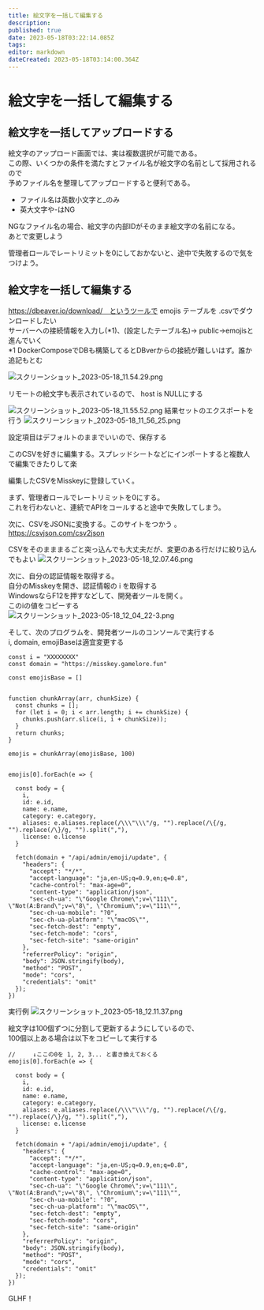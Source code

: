 ```yaml
---
title: 絵文字を一括して編集する
description: 
published: true
date: 2023-05-18T03:22:14.085Z
tags: 
editor: markdown
dateCreated: 2023-05-18T03:14:00.364Z
---
```


# 絵文字を一括して編集する

## 絵文字を一括してアップロードする

絵文字のアップロード画面では、実は複数選択が可能である。  
この際、いくつかの条件を満たすとファイル名が絵文字の名前として採用されるので  
予めファイル名を整理してアップロードすると便利である。

- ファイル名は英数小文字と_のみ
- 英大文字や-はNG

NGなファイル名の場合、絵文字の内部IDがそのまま絵文字の名前になる。  
あとで変更しよう

管理者ロールでレートリミットを0にしておかないと、途中で失敗するので気をつけよう。

## 絵文字を一括して編集する

https://dbeaver.io/download/　というツールで emojis テーブルを .csvでダウンロードしたい  
サーバーへの接続情報を入力し(*1)、(設定したテーブル名)→ public→emojisと進んでいく  
*1 DockerComposeでDBも構築してるとDBverからの接続が難しいはず。誰か追記もとむ

![スクリーンショット_2023-05-18_11.54.29.png](/riin/スクリーンショット_2023-05-18_11.54.29.png)

リモートの絵文字も表示されているので、 host is NULLにする

![スクリーンショット_2023-05-18_11.55.52.png](/riin/スクリーンショット_2023-05-18_11.55.52.png)
結果セットのエクスポートを行う
![スクリーンショット_2023-05-18_11_56_25.png](/riin/スクリーンショット_2023-05-18_11_56_25.png)

設定項目はデフォルトのままでいいので、保存する


このCSVを好きに編集する。スプレッドシートなどにインポートすると複数人で編集できたりして楽

編集したCSVをMisskeyに登録していく。

まず、管理者ロールでレートリミットを0にする。  
これを行わないと、連続でAPIをコールすると途中で失敗してしまう。

次に、CSVをJSONに変換する。このサイトをつかう  。
https://csvjson.com/csv2json

CSVをそのまままるごと突っ込んでも大丈夫だが、変更のある行だけに絞り込んでもよい
![スクリーンショット_2023-05-18_12.07.46.png](/riin/スクリーンショット_2023-05-18_12.07.46.png)


次に、自分の認証情報を取得する。  
自分のMisskeyを開き、認証情報の i を取得する  
WindowsならF12を押すなどして、開発者ツールを開く。  
このiの値をコピーする  
![スクリーンショット_2023-05-18_12_04_22-3.png](/riin/スクリーンショット_2023-05-18_12_04_22-3.png)


そして、次のプログラムを、開発者ツールのコンソールで実行する  
i, domain, emojiBaseは適宜変更する


```
const i = "XXXXXXXX"
const domain = "https://misskey.gamelore.fun"

const emojisBase = []


function chunkArray(arr, chunkSize) {
  const chunks = [];
  for (let i = 0; i < arr.length; i += chunkSize) {
    chunks.push(arr.slice(i, i + chunkSize));
  }
  return chunks;
}

emojis = chunkArray(emojisBase, 100)


emojis[0].forEach(e => {
   
  const body = {
    i,
    id: e.id,
    name: e.name,
    category: e.category,
    aliases: e.aliases.replace(/\\\"\\\"/g, "").replace(/\{/g, "").replace(/\}/g, "").split(","),
    license: e.license
  }
  
  fetch(domain + "/api/admin/emoji/update", {
    "headers": {
      "accept": "*/*",
      "accept-language": "ja,en-US;q=0.9,en;q=0.8",
      "cache-control": "max-age=0",
      "content-type": "application/json",
      "sec-ch-ua": "\"Google Chrome\";v=\"111\", \"Not(A:Brand\";v=\"8\", \"Chromium\";v=\"111\"",
      "sec-ch-ua-mobile": "?0",
      "sec-ch-ua-platform": "\"macOS\"",
      "sec-fetch-dest": "empty",
      "sec-fetch-mode": "cors",
      "sec-fetch-site": "same-origin"
    },
    "referrerPolicy": "origin",
    "body": JSON.stringify(body),
    "method": "POST",
    "mode": "cors",
    "credentials": "omit"
  });
})
```


実行例
![スクリーンショット_2023-05-18_12.11.37.png](/riin/スクリーンショット_2023-05-18_12.11.37.png)


絵文字は100個ずつに分割して更新するようにしているので、  
100個以上ある場合は以下をコピーして実行する
```
//     ↓ここの0を 1, 2, 3... と書き換えておくる
emojis[0].forEach(e => {
   
  const body = {
    i,
    id: e.id,
    name: e.name,
    category: e.category,
    aliases: e.aliases.replace(/\\\"\\\"/g, "").replace(/\{/g, "").replace(/\}/g, "").split(","),
    license: e.license
  }
  
  fetch(domain + "/api/admin/emoji/update", {
    "headers": {
      "accept": "*/*",
      "accept-language": "ja,en-US;q=0.9,en;q=0.8",
      "cache-control": "max-age=0",
      "content-type": "application/json",
      "sec-ch-ua": "\"Google Chrome\";v=\"111\", \"Not(A:Brand\";v=\"8\", \"Chromium\";v=\"111\"",
      "sec-ch-ua-mobile": "?0",
      "sec-ch-ua-platform": "\"macOS\"",
      "sec-fetch-dest": "empty",
      "sec-fetch-mode": "cors",
      "sec-fetch-site": "same-origin"
    },
    "referrerPolicy": "origin",
    "body": JSON.stringify(body),
    "method": "POST",
    "mode": "cors",
    "credentials": "omit"
  });
})
```

GLHF！
